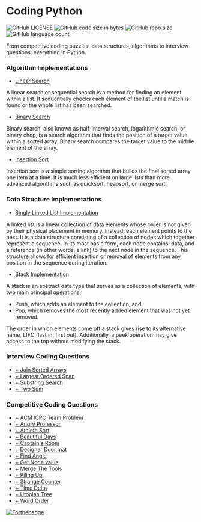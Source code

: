 # Coding Python

![GitHub LICENSE](https://img.shields.io/github/license/nityansuman/coding-python)
![GitHub code size in bytes](https://img.shields.io/github/languages/code-size/nityansuman/coding-python)
![GitHub repo size](https://img.shields.io/github/repo-size/nityansuman/coding-python)
![GitHub language count](https://img.shields.io/github/languages/count/nityansuman/coding-python)

From competitive coding puzzles, data structures, algorithms to interview questions: everything in Python.

### Algorithm Implementations

- [Linear Search](algorithms/linear_search.py)

A linear search or sequential search is a method for finding an element within a list. It sequentially checks each element of the list until a match is found or the whole list has been searched.

- [Binary Search](algorithms/binary_search.py)

Binary search, also known as half-interval search, logarithmic search, or binary chop, is a search algorithm that finds the position of a target value within a sorted array. Binary search compares the target value to the middle element of the array.

- [Insertion Sort](algorithms/insertion_sort.py)

Insertion sort is a simple sorting algorithm that builds the final sorted array one item at a time. It is much less efficient on large lists than more advanced algorithms such as quicksort, heapsort, or merge sort.

### Data Structure Implementations

- [Singly Linked List Implementation](data-structures/singly_linked_list.py)

A linked list is a linear collection of data elements whose order is not given by their physical placement in memory. Instead, each element points to the next. It is a data structure consisting of a collection of nodes which together represent a sequence. In its most basic form, each node contains: data, and a reference (in other words, a link) to the next node in the sequence. This structure allows for efficient insertion or removal of elements from any position in the sequence during iteration.

- [Stack Implementation](data-structures/stack.py)

A stack is an abstract data type that serves as a collection of elements, with two main principal operations:

- Push, which adds an element to the collection, and
- Pop, which removes the most recently added element that was not yet removed.

The order in which elements come off a stack gives rise to its alternative name, LIFO (last in, first out). Additionally, a peek operation may give access to the top without modifying the stack.

### Interview Coding Questions

- [+ Join Sorted Arrays](interview/join_sorted_arrays.py)
- [+ Largest Ordered Span](interview/largest_inorder_span.py)
- [+ Substring Search](interview/substring_search.py)
- [+ Two Sum](interview/two_sum.py)

### Competitive Coding Questions

- [+ ACM ICPC Team Problem](competitive-programming/acm_icpc_team.py)
- [+ Angry Professor](competitive-programming/angry_professor.py)
- [+ Athlete Sort](competitive-programming/athlete_sort.py)
- [+ Beautiful Days](competitive-programming/beautiful_days.py)
- [+ Captain's Room](competitive-programming/captains_room.py)
- [+ Designer Door mat](competitive-programming/designer_door_mat.py)
- [+ Find Angle](competitive-programming/find_angle.py)
- [+ Get Node value](competitive-programming/get_node_value.py)
- [+ Merge The Tools](competitive-programming/merge_the_tools.py)
- [+ Piling Up](competitive-programming/piling_up.py)
- [+ Strange Counter](competitive-programming/strange_counter.py)
- [+ Time Delta](competitive-programming/time_delta.py)
- [+ Utopian Tree](competitive-programming/utopian_tree.py)
- [+ Word Order](competitive-programming/word_order.py)

[![Forthebadge](https://forthebadge.com/images/badges/built-with-love.svg)](https://forthebadge.com)

